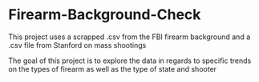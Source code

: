 # Firearm-Background-Check

This project uses a scrapped .csv from the FBI firearm background and a .csv file from Stanford on mass shootings 

The goal of this project is to explore the data in regards to specific trends on the types of firearm as well as 
the type of state and shooter

